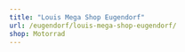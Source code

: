 ```yaml
---
title: "Louis Mega Shop Eugendorf"
url: /eugendorf/louis-mega-shop-eugendorf/
shop: Motorrad
---
```


